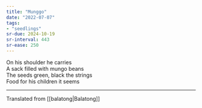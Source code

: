```yaml
---
title: "Munggo"
date: "2022-07-07"
tags:
- "seedlings"
sr-due: 2024-10-19
sr-interval: 443
sr-ease: 250
---
```


On his shoulder he carries  
A sack filled with mungo beans  
The seeds green, black the strings  
Food for his children it seems  

---
Translated from [[balatong|Balatong]]